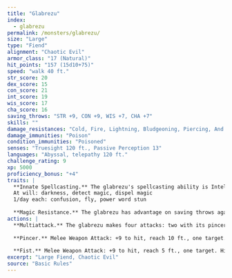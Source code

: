 ```yaml
---
title: "Glabrezu"
index:
  - glabrezu
permalink: /monsters/glabrezu/
size: "Large"
type: "Fiend"
alignment: "Chaotic Evil"
armor_class: "17 (Natural)"
hit_points: "157 (15d10+75)"
speed: "walk 40 ft."
str_score: 20
dex_score: 15
con_score: 21
int_score: 19
wis_score: 17
cha_score: 16
saving_throws: "STR +9, CON +9, WIS +7, CHA +7"
skills: ""
damage_resistances: "Cold, Fire, Lightning, Bludgeoning, Piercing, And Slashing From Nonmagical Weapons"
damage_immunities: "Poison"
condition_immunities: "Poisoned"
senses: "Truesight 120 ft., Passive Perception 13"
languages: "Abyssal, telepathy 120 ft."
challenge_rating: 9
xp: 5000
proficiency_bonus: "+4"
traits: |
  **Innate Spellcasting.** The glabrezu's spellcasting ability is Intelligence (spell save DC 16). The glabrezu can innately cast the following spells, requiring no material components:
  At will: darkness, detect magic, dispel magic
  1/day each: confusion, fly, power word stun
  
  **Magic Resistance.** The glabrezu has advantage on saving throws against spells and other magical effects.
actions: |
  **Multiattack.** The glabrezu makes four attacks: two with its pincers and two with its fists. Alternatively, it makes two attacks with its pincers and casts one spell.
  
  **Pincer.** Melee Weapon Attack: +9 to hit, reach 10 ft., one target. Hit: 16 (2d10 + 5) bludgeoning damage. If the target is a Medium or smaller creature, it is grappled (escape DC 15). The glabrezu has two pincers, each of which can grapple only one target.
  
  **Fist.** Melee Weapon Attack: +9 to hit, reach 5 ft., one target. Hit: 7 (2d4 + 2) bludgeoning damage.  
excerpt: "Large Fiend, Chaotic Evil"
source: "Basic Rules"
---
```

